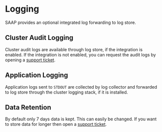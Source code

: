 # Logging

SAAP provides an optional integrated log forwarding to log store.

## Cluster Audit Logging

Cluster audit logs are available through log store, if the integration is enabled. If the integration is not enabled, you can request the audit logs by opening a [support ticket](https://support.stakater.com/index.html).

## Application Logging

Application logs sent to `STDOUT` are collected by log collector and forwarded to log store through the cluster logging stack, if it is installed.

## Data Retention

By default only 7 days data is kept. This can easily be changed. If you want to store data for longer then open a [support ticket](https://support.stakater.com/index.html).
